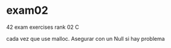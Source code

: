 # exam02
42 exam exercises rank 02 C

cada vez que use malloc. Asegurar con un Null si hay problema
